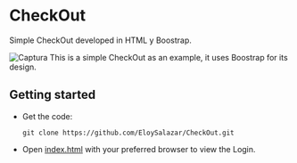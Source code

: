 # CheckOut
Simple CheckOut developed in HTML y Boostrap.

![Captura](https://github.com/EloySalazar/CheckOut/assets/102320132/a391b53b-8d3d-4f88-93e5-5f59b34243fb)
This is a simple CheckOut as an example, it uses Boostrap for its design.

## Getting started
- Get the code:
    ```
    git clone https://github.com/EloySalazar/CheckOut.git
    ```
- Open [index.html](index.html) with your preferred browser to view the Login.
